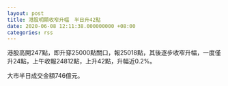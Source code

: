 ```yaml
---
layout: post
title: 港股明顯收窄升幅　半日升42點
date: 2020-06-08 12:11:38.000000000 +08:00
categories: rss
---
```


港股高開247點，即升穿25000點關口，報25018點，其後逐步收窄升幅，一度僅升24點，上午收報24812點，上升42點，升幅近0.2%。

大市半日成交金額746億元。
